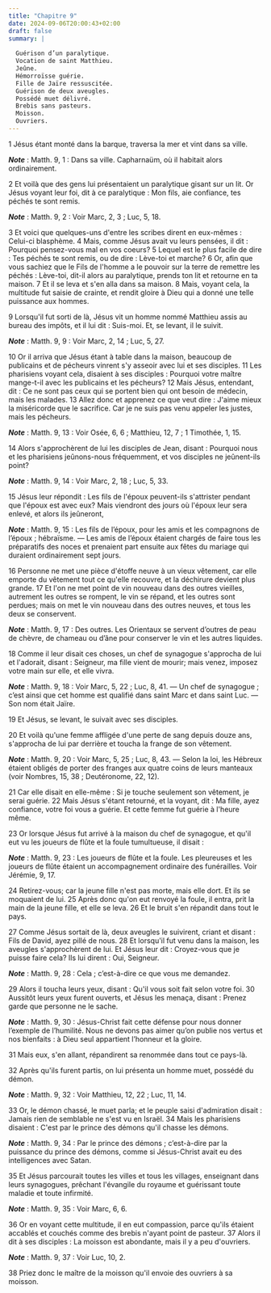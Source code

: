 ```yaml
---
title: "Chapitre 9"
date: 2024-09-06T20:00:43+02:00
draft: false
summary: |
  
  Guérison d’un paralytique.
  Vocation de saint Matthieu.
  Jeûne.
  Hémorroïsse guérie.
  Fille de Jaïre ressuscitée.
  Guérison de deux aveugles.
  Possédé muet délivré.
  Brebis sans pasteurs.
  Moisson.
  Ouvriers.
---
```



1 Jésus étant monté dans la barque, traversa la mer et vint dans sa ville.

***Note*** :  Matth. 9, 1 : Dans sa ville. Capharnaüm, où il habitait alors ordinairement.

2 Et voilà que des gens lui présentaient un paralytique gisant sur un lit. Or Jésus voyant leur foi, dit à ce paralytique : Mon fils, aie confiance, tes péchés te sont remis.

***Note*** :  Matth. 9, 2 : Voir Marc, 2, 3 ; Luc, 5, 18.

3 Et voici que quelques-uns d'entre les scribes dirent en eux-mêmes : Celui-ci blasphème. 4 Mais, comme Jésus avait vu leurs pensées, il dit : Pourquoi pensez-vous mal en vos coeurs? 5 Lequel est le plus facile de dire : Tes péchés te sont remis, ou de dire : Lève-toi et marche? 6 Or, afin que vous sachiez que le Fils de l'homme a le pouvoir sur la terre de remettre les péchés : Lève-toi, dit-il alors au paralytique, prends ton lit et retourne en ta maison. 7 Et il se leva et s'en alla dans sa maison. 8 Mais, voyant cela, la multitude fut saisie de crainte, et rendit gloire à Dieu qui a donné une telle puissance aux hommes.


9 Lorsqu'il fut sorti de là, Jésus vit un homme nommé Matthieu assis au bureau des impôts, et il lui dit : Suis-moi. Et, se levant, il le suivit.

***Note*** :  Matth. 9, 9 : Voir Marc, 2, 14 ; Luc, 5, 27.


10 Or il arriva que Jésus étant à table dans la maison, beaucoup de publicains et de pécheurs vinrent s'y asseoir avec lui et ses disciples. 11 Les pharisiens voyant cela, disaient à ses disciples : Pourquoi votre maître mange-t-il avec les publicains et les pécheurs? 12 Mais Jésus, entendant, dit : Ce ne sont pas ceux qui se portent bien qui ont besoin de médecin, mais les malades. 13 Allez donc et apprenez ce que veut dire : J'aime mieux la miséricorde que le sacrifice. Car je ne suis pas venu appeler les justes, mais les pécheurs.

***Note*** :  Matth. 9, 13 : Voir Osée, 6, 6 ; Matthieu, 12, 7 ; 1 Timothée, 1, 15.


14 Alors s'approchèrent de lui les disciples de Jean, disant : Pourquoi nous et les pharisiens jeûnons-nous fréquemment, et vos disciples ne jeûnent-ils point?

***Note*** :  Matth. 9, 14 : Voir Marc, 2, 18 ; Luc, 5, 33.

15 Jésus leur répondit : Les fils de l'époux peuvent-ils s'attrister pendant que l'époux est avec eux? Mais viendront des jours où l'époux leur sera enlevé, et alors ils jeûneront,

***Note*** :  Matth. 9, 15 : Les fils de l’époux, pour les amis et les compagnons de l’époux ; hébraïsme. ― Les amis de l’époux étaient chargés de faire tous les préparatifs des noces et prenaient part ensuite aux fêtes du mariage qui duraient ordinairement sept jours.

16 Personne ne met une pièce d'étoffe neuve à un vieux vêtement, car elle emporte du vêtement tout ce qu'elle recouvre, et la déchirure devient plus grande. 17 Et l'on ne met point de vin nouveau dans des outres vieilles, autrement les outres se rompent, le vin se répand, et les outres sont perdues; mais on met le vin nouveau dans des outres neuves, et tous les deux se conservent.

***Note*** :  Matth. 9, 17 : Des outres. Les Orientaux se servent d’outres de peau de chèvre, de chameau ou d’âne pour conserver le vin et les autres liquides.


18 Comme il leur disait ces choses, un chef de synagogue s'approcha de lui et l'adorait, disant : Seigneur, ma fille vient de mourir; mais venez, imposez votre main sur elle, et elle vivra.

***Note*** :  Matth. 9, 18 : Voir Marc, 5, 22 ; Luc, 8, 41. ― Un chef de synagogue ; c’est ainsi que cet homme est qualifié dans saint Marc et dans saint Luc. ― Son nom était Jaïre.

19 Et Jésus, se levant, le suivait avec ses disciples.


20 Et voilà qu'une femme affligée d'une perte de sang depuis douze ans, s'approcha de lui par derrière et toucha la frange de son vêtement.

***Note*** :  Matth. 9, 20 : Voir Marc, 5, 25 ; Luc, 8, 43. ― Selon la loi, les Hébreux étaient obligés de porter des franges aux quatre coins de leurs manteaux (voir Nombres, 15, 38 ; Deutéronome, 22, 12).

21 Car elle disait en elle-même : Si je touche seulement son vêtement, je serai guérie. 22 Mais Jésus s'étant retourné, et la voyant, dit : Ma fille, ayez confiance, votre foi vous a guérie. Et cette femme fut guérie à l'heure même.


23 Or lorsque Jésus fut arrivé à la maison du chef de synagogue, et qu'il eut vu les joueurs de flûte et la foule tumultueuse, il disait :

***Note*** :  Matth. 9, 23 : Les joueurs de flûte et la foule. Les pleureuses et les joueurs de flûte étaient un accompagnement ordinaire des funérailles. Voir Jérémie, 9, 17.

24 Retirez-vous; car la jeune fille n'est pas morte, mais elle dort. Et ils se moquaient de lui. 25 Après donc qu'on eut renvoyé la foule, il entra, prit la main de la jeune fille, et elle se leva. 26 Et le bruit s'en répandit dans tout le pays.


27 Comme Jésus sortait de là, deux aveugles le suivirent, criant et disant : Fils de David, ayez pillé de nous. 28 Et lorsqu'il fut venu dans la maison, les aveugles s'approchèrent de lui. Et Jésus leur dit : Croyez-vous que je puisse faire cela? Ils lui dirent : Oui, Seigneur.

***Note*** :  Matth. 9, 28 : Cela ; c’est-à-dire ce que vous me demandez.

29 Alors il toucha leurs yeux, disant : Qu'il vous soit fait selon votre foi. 30 Aussitôt leurs yeux furent ouverts, et Jésus les menaça, disant : Prenez garde que personne ne le sache.

***Note*** :  Matth. 9, 30 : Jésus-Christ fait cette défense pour nous donner l’exemple de l’humilité. Nous ne devons pas aimer qu’on publie nos vertus et nos bienfaits : à Dieu seul appartient l’honneur et la gloire.

31 Mais eux, s'en allant, répandirent sa renommée dans tout ce pays-là.


32 Après qu'ils furent partis, on lui présenta un homme muet, possédé du démon.

***Note*** :  Matth. 9, 32 : Voir Matthieu, 12, 22 ; Luc, 11, 14.

33 Or, le démon chassé, le muet parla; et le peuple saisi d'admiration disait : Jamais rien de semblable ne s'est vu en Israël. 34 Mais les pharisiens disaient : C'est par le prince des démons qu'il chasse les démons.

***Note*** :  Matth. 9, 34 : Par le prince des démons ; c’est-à-dire par la puissance du prince des démons, comme si Jésus-Christ avait eu des intelligences avec Satan.


35 Et Jésus parcourait toutes les villes et tous les villages, enseignant dans leurs synagogues, prêchant l'évangile du royaume et guérissant toute maladie et toute infirmité.

***Note*** :  Matth. 9, 35 : Voir Marc, 6, 6.

36 Or en voyant cette multitude, il en eut compassion, parce qu'ils étaient accablés et couchés comme des brebis n'ayant point de pasteur. 37 Alors il dit à ses disciples : La moisson est abondante, mais il y a peu d'ouvriers.

***Note*** :  Matth. 9, 37 : Voir Luc, 10, 2.

38 Priez donc le maître de la moisson qu'il envoie des ouvriers à sa moisson.

